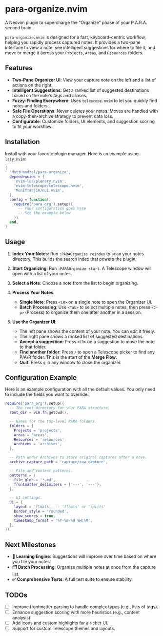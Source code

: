 # para-organize.nvim

A Neovim plugin to supercharge the "Organize" phase of your P.A.R.A. second brain.

`para-organize.nvim` is designed for a fast, keyboard-centric workflow, helping you rapidly process captured notes. It provides a two-pane interface to view a note, see intelligent suggestions for where to file it, and move or merge it across your `Projects`, `Areas`, and `Resources` folders.

## Features

- **Two-Pane Organizer UI**: View your capture note on the left and a list of actions on the right.
- **Intelligent Suggestions**: Get a ranked list of suggested destinations based on the note's tags and aliases.
- **Fuzzy-Finding Everywhere**: Uses `telescope.nvim` to let you quickly find notes and folders.
- **Safe File Operations**: Never deletes your notes. Moves are handled with a copy-then-archive strategy to prevent data loss.
- **Configurable**: Customize folders, UI elements, and suggestion scoring to fit your workflow.

## Installation

Install with your favorite plugin manager. Here is an example using `lazy.nvim`:

```lua
{
  'MattHandzel/para-organize',
  dependencies = {
    'nvim-lua/plenary.nvim',
    'nvim-telescope/telescope.nvim',
    'MunifTanjim/nui.nvim',
  },
  config = function()
    require('para_org').setup({
      -- Your configuration goes here
      -- See the example below
    })
  end,
}
```

## Usage

1.  **Index Your Notes**: Run `:PARAOrganize reindex` to scan your notes directory. This builds the search index that powers the plugin.
2.  **Start Organizing**: Run `:PARAOrganize start`. A Telescope window will open with a list of your notes.
3.  **Select a Note**: Choose a note from the list to begin organizing.
4.  **Process Your Notes**:

    - **Single Note**: Press `<CR>` on a single note to open the Organizer UI.
    - **Batch Processing**: Use `<Tab>` to select multiple notes, then press `<C-p>` (Process) to organize them one after another in a session.

5.  **Use the Organizer UI**:
    - The left pane shows the content of your note. You can edit it freely.
    - The right pane shows a ranked list of suggested destinations.
    - **Accept a suggestion**: Press `<CR>` on a suggestion to move the note to that folder.
    - **Find another folder**: Press `/` to open a Telescope picker to find any P/A/R folder. This is the start of the **Merge Flow**.
    - **Quit**: Press `q` in any window to close the organizer.

## Configuration Example

Here is an example configuration with all the default values. You only need to include the fields you want to override.

```lua
require('para_org').setup({
  -- The root directory for your PARA structure.
  root_dir = vim.fn.getcwd(),

  -- Names for the top-level PARA folders.
  folders = {
    Projects = 'projects',
    Areas = 'areas',
    Resources = 'resources',
    Archives = 'archives',
  },

  -- Path under Archives to store original captures after a move.
  archive_capture_path = 'capture/raw_capture',

  -- File and content patterns.
  patterns = {
    file_glob = '*.md',
    frontmatter_delimiters = {'---', '---'},
  },

  -- UI settings.
  ui = {
    layout = 'floats', -- 'floats' or 'splits'
    border_style = 'rounded',
    show_scores = true,
    timestamp_format = '%Y-%m-%d %H:%M',
  },
})
```

## Next Milestones

- **🧠 Learning Engine**: Suggestions will improve over time based on where you file your notes.
- **🗂️ Batch Processing**: Organize multiple notes at once from the capture list.
- **✅ Comprehensive Tests**: A full test suite to ensure stability.

## TODOs

- [ ] Improve frontmatter parsing to handle complex types (e.g., lists of tags).
- [ ] Enhance suggestion scoring with more heuristics (e.g., content analysis).
- [ ] Add icons and custom highlights for a richer UI.
- [ ] Support for custom Telescope themes and layouts.
